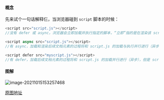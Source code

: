 #### 概念

先来试个一句话解释仨，当浏览器碰到 `script` 脚本的时候：

```js
<script src="script.js"></script>
//没有 defer 或 async，浏览器会立即加载并执行指定的脚本，“立即”指的是在渲染该 script 标签之下的文档元素之前，也就是说不等待后续载入的文档元素，读到就加载并执行。

<script async src="script.js"></script>
//有 async，加载和渲染后续文档元素的过程将和 script.js 的加载与执行并行进行（异步）。

<script defer src="myscript.js"></script>
//有 defer，加载后续文档元素的过程将和 script.js 的加载并行进行（异步），但是 script.js 的执行要在所有元素解析完成之后，DOMContentLoaded 事件触发之前完成。
```

#### 图解

![image-20211015153257468](https://gitee.com/p_pj/pig/raw/master/img/image-20211015153257468.png)

[原图地址](https://www.growingwiththeweb.com/2014/02/async-vs-defer-attributes.html)


